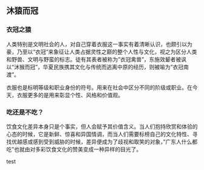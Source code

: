 ## 沐猿而冠

### 衣冠之猿
人类特别是文明社会的人，对自己穿着衣服这一事实有着清晰认识，也颇引以为豪，乃至以“衣冠”来象征让人类占据灵性之巅的整个人性与文化，视之为区分人类和野兽、文明与野蛮的标志。徒有其表者被称为”衣冠禽兽”，东施效颦者被讽以“沐猴而冠”，华夏民族携其文化与传统而逃离中原的经历，则被喻为”衣冠南渡”。

衣服也是标明等级和职业身份的符号。用来在社会中区分不同的阶级或职业。在今天，衣服更多的是用来彰显个性、风格和价值观。

### 吃还是不吃？

饮食文化差异本身只是个事实，但人会赋予其价值含义。当人们抱持欣赏和体验的心态的时候，它是新鲜、惊喜和异国情调，而当人们需要标榜自己的文化特性、寻找优越感或感到受到威胁的时候，差异便成为了歧视和取笑的对象，”广东人什么都吃”也就由对多彩饮食文化的赞美变成一种异样的目光了。

test